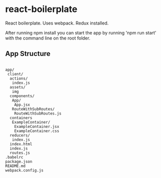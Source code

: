 # react-boilerplate
React boilerplate. Uses webpack. Redux installed.

After running npm install you can start the app by running 'npm run start' with the command line on the root folder.

## App Structure

```

app/
 client/
  actions/
   index.js
  assets/
   img
  components/
   App/
    App.jsx
   RouteWithSubRoutes/
    RouteWithSubRoutes.js
  containers
   ExampleContainer/
    ExampleContainer.jsx
    ExampleContainer.css
  reducers/
   index.js
  index.html
  index.js
  routes.js
.babelrc
package.json
README.md
webpack.config.js

```